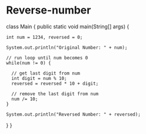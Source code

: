 # Reverse-number
class Main {
  public static void main(String[] args) {

    int num = 1234, reversed = 0;
    
    System.out.println("Original Number: " + num);

    // run loop until num becomes 0
    while(num != 0) {
    
      // get last digit from num
      int digit = num % 10;
      reversed = reversed * 10 + digit;

      // remove the last digit from num
      num /= 10;
    }

    System.out.println("Reversed Number: " + reversed);
  }
}
